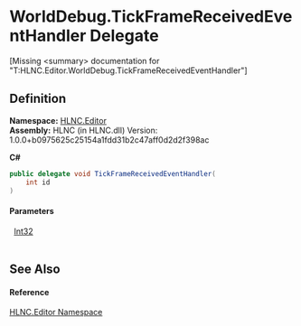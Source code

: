 # WorldDebug.TickFrameReceivedEventHandler Delegate


\[Missing &lt;summary&gt; documentation for "T:HLNC.Editor.WorldDebug.TickFrameReceivedEventHandler"\]



## Definition
**Namespace:** <a href="N_HLNC_Editor">HLNC.Editor</a>  
**Assembly:** HLNC (in HLNC.dll) Version: 1.0.0+b0975625c25154a1fdd31b2c47aff0d2d2f398ac

**C#**
``` C#
public delegate void TickFrameReceivedEventHandler(
	int id
)
```



#### Parameters
<dl><dt>  <a href="https://learn.microsoft.com/dotnet/api/system.int32" target="_blank" rel="noopener noreferrer">Int32</a></dt><dd> </dd></dl>

## See Also


#### Reference
<a href="N_HLNC_Editor">HLNC.Editor Namespace</a>  
